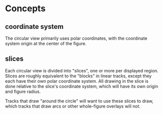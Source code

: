 # Concepts

## coordinate system

The circular view primarily uses polar coordinates, with the coordinate system origin at the
center of the figure.

## slices

Each circular view is divided into "slices", one or more per displayed region. Slices are roughly equivalent to the "blocks" in linear tracks, except they each have their own polar coordinate system. All drawing in the slice is done relative to the slice's coordinate system, which will have its own origin and figure radius.

Tracks that draw "around the circle" will want to use these slices to draw, which tracks that draw arcs or other whole-figure overlays will not.
